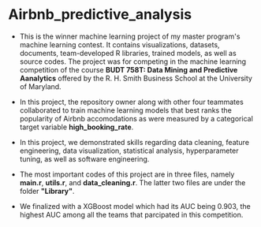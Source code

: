 # Airbnb_predictive_analysis

- This is the winner machine learning project of my master program's machine learning contest. It contains visualizations, datasets, documents, team-developed R libraries, trained models, as well as source codes. The project was for competing in the machine learning competition of the course <b>BUDT 758T: Data Mining and Predictive Aanalytics</b> offered by the R. H. Smith Business School at the University of Maryland.

- In this project, the repository owner along with other four teammates collaborated to train machine learning models that best ranks the popularity of Airbnb accomodations as were measured by a categorical target variable <b> high_booking_rate</b>.

- In this project, we demonstrated skills regarding data cleaning, feature engineering, data visualization, statistical analysis, hyperparameter tuning, as well as software engineering. 

- The most important codes of this project are in three files, namely <b>main.r</b>, <b>utils.r</b>, and <b>data_cleaning.r</b>. The latter two files are under the folder <b>"Library"</b>.

- We finalized with a XGBoost model which had its AUC being 0.903, the highest AUC among all the teams that parcipated in this competition.
